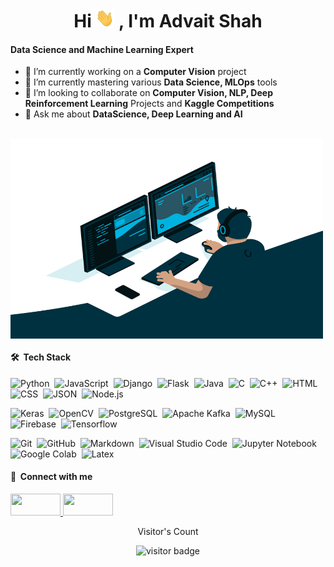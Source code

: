 <h1 align="center">Hi <img src="https://raw.githubusercontent.com/advait-shah/advait-shah/main/Hi.gif" width="30px" height="30px"> , I'm Advait Shah </h1>

<h4 align="left"> Data Science and Machine Learning Expert </h4>

- 🔭 I’m currently working on a **Computer Vision** project <br>
- 🌱 I’m currently mastering various **Data Science, MLOps** tools <br>
- 👯 I’m looking to collaborate on **Computer Vision, NLP, Deep Reinforcement Learning** Projects and **Kaggle Competitions** <br>
- 💬 Ask me about **DataScience, Deep Learning and AI** <br>

<br>
<img class="align" align="center" alt="GIF" src="https://raw.githubusercontent.com/advait-shah/advait-shah/main/code.gif" width="500" height="320" />
<br>

#### 🛠 &nbsp;Tech Stack

![Python](https://img.shields.io/badge/-Python-05122A?style=flat&logo=python)&nbsp;
![JavaScript](https://img.shields.io/badge/-JavaScript-05122A?style=flat&logo=javascript)&nbsp;
![Django](https://img.shields.io/badge/-Django-05122A?style=flat&logo=django&logoColor=092E20)&nbsp;
![Flask](https://img.shields.io/badge/-Flask-05122A?style=flat&logo=flask)&nbsp;
![Java](https://img.shields.io/badge/-Java-05122A?style=flat&logo=Java&logoColor=FFA518)&nbsp;
![C](https://img.shields.io/badge/-C-05122A?style=flat&logo=C&logoColor=A8B9CC)&nbsp;
![C++](https://img.shields.io/badge/-C++-05122A?style=flat&logo=C%2B%2B&logoColor=00599C)&nbsp;
![HTML](https://img.shields.io/badge/-HTML-05122A?style=flat&logo=HTML5)&nbsp;
![CSS](https://img.shields.io/badge/-CSS-05122A?style=flat&logo=CSS3&logoColor=1572B6)&nbsp;
![JSON](https://img.shields.io/badge/-JSON-05122A?style=flat&logo=json&logoColor=000000)&nbsp;
![Node.js](https://img.shields.io/badge/-Node.js-05122A?style=flat&logo=node.js&logoColor=339933)&nbsp;

![Keras](https://img.shields.io/badge/-Keras-05122A?style=flat&logo=keras&logoColor=D00000)&nbsp;
![OpenCV](https://img.shields.io/badge/-OpenCV-05122A?style=flat&logo=opencv&logoColor=5C3EE8)&nbsp;
![PostgreSQL](https://img.shields.io/badge/-PostgreSQL-05122A?style=flat&logo=postgresql&logoColor=336791)&nbsp;
![Apache Kafka](https://img.shields.io/badge/-Apache%20Kafka-05122A?style=flat&logo=apache-kafka&logoColor=231F20)&nbsp;
![MySQL](https://img.shields.io/badge/-MySQL-05122A?style=flat&logo=mysql&logoColor=4479A1)&nbsp;
![Firebase](https://img.shields.io/badge/-Firebase-05122A?style=flat&logo=firebase&logoColor=FFCA28)&nbsp;
![Tensorflow](https://img.shields.io/badge/-Tensorflow-05122A?style=flat&logo=tensorflow&logoColor=FF6F00)&nbsp;

![Git](https://img.shields.io/badge/-Git-05122A?style=flat&logo=git)&nbsp;
![GitHub](https://img.shields.io/badge/-GitHub-05122A?style=flat&logo=github)&nbsp;
![Markdown](https://img.shields.io/badge/-Markdown-05122A?style=flat&logo=markdown)&nbsp;
![Visual Studio Code](https://img.shields.io/badge/-Visual%20Studio%20Code-05122A?style=flat&logo=visual-studio-code&logoColor=007ACC)&nbsp;
![Jupyter Notebook](https://img.shields.io/badge/-Jupyter%20Notebook-05122A?style=flat&logo=jupyter&logoColor=F37626)&nbsp;
![Google Colab](https://img.shields.io/badge/-Google%20Colab-05122A?style=flat&logo=google-colab&logoColor=F9AB00)&nbsp;
![Latex](https://img.shields.io/badge/-Latex-05122A?style=flat&logo=latex&logoColor=008080)&nbsp;

#### :link: &nbsp;Connect with me

<a href="https://linkedin.com/in/advaitshah"> <img src="https://www.vectorlogo.zone/logos/linkedin/linkedin-ar21.svg" width="80" height="35"> </a> <a href="mailto:advaitshah93@gmail.com"> <img src="https://www.vectorlogo.zone/logos/gmail/gmail-ar21.svg" width="80" height="35"> </a>

<p align="center">Visitor's Count</p>
<p align="center"><img src="https://profile-counter.glitch.me/%7badvait-shah%7d/count.svg" alt="visitor badge" width="150" height="25"></p>
